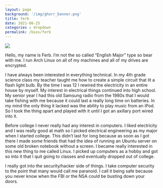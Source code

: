 ```yaml
---
layout: page
background: '/img/ghorr_banner.png'
title: ferb
date: 2021-06-25
categories : dropdown
permalink: /bios/ferb
---
```

![](../../img/bios/ferb.jpeg)

Hello, my name is Ferb. I’m not the so called “English Major” type so bear with me. I run Arch Linux on all of my machines and all of my drives are encrypted.

I have always been interested in everything technical. In my 4th grade science class my teacher taught me how to create a simple circuit that lit a flash light bulb. By the time I was 12 I rewired the electricity in an entire house by myself. My interest in electrical things continued into high school. My senior year I had this old Samsung radio from the 1980s that I would take fishing with me because it could last a really long time on batteries. In my mind the only thing it lacked was the ability to play music from an iPod. So I took the thing apart and played with it until I got an axillary port wired into it.

Before college I never really had any interest in computers. I liked electricity and I was really good at math so I picked electrical engineering as my major when I started college. This didn’t last for long because as soon as I got there I made some friends that had the idea of running an Ubuntu server on some old broken notebook without a screen. I became really interested in this new thing to me called Linux. I picked up computers as a hobby and got so into it that I quit going to classes and eventually dropped out of college.

I really got into the security/hacker side of things. I take computer security to the point that many would call me paranoid. I call it being safe because you never know when the FBI or the NSA could be busting down your doors.
